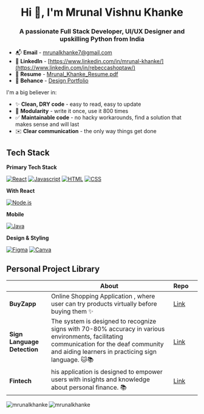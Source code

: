 <h1 align="center">Hi 👋, I'm Mrunal Vishnu Khanke</h1>
<h3 align="center">A passionate Full Stack Developer, UI/UX Designer and upskilling Python from India</h3>

- 📬 **Email** - [mrunalkhanke7@gmail.com](mailto:mrunalkhanke7@gmail.com)
- 🤝 **LinkedIn** - [https://www.linkedin.com/in/mrunal-khanke/](https://www.linkedin.com/in/rebeccashoptaw/)
- 📄 **Resume** - [Mrunal_Khanke_Resume.pdf](https://drive.google.com/file/d/1QAzReAekBiNgi4KXdeQYrJkE2ta6smm3/view?usp=drive_link)
- 🌱 **Behance** - [Design Portfolio](www.behance.net/mrunalkhanke)

I'm a big believer in:
- ✨ **Clean, DRY code** - easy to read, easy to update
- 🧩 **Modularity** - write it once, use it 800 times
- ✅ **Maintainable code** - no hacky workarounds, find a solution that makes sense and will last
- ✉️ **Clear communication** - the only way things get done

## Tech Stack 

**Primary Tech Stack**

[![React][React-icon]][React-url] [![Javascript][JS-icon]][JS-url] [![HTML][HTML-icon]][HTML-url] [![CSS][CSS-icon]][CSS-url] 

**With React**

[![Node.js][Node-icon]][Node-url] 

**Mobile**

[![Java][Java-icon]][Java-url] 

**Design & Styling**

[![Figma][Figma-icon]][Figma-url] [![Canva][Canva-icon]][Canva-url] 


## Personal Project Library
|     | About |  Repo |   |
| --------------- | ------- | -------| ------- |
| **BuyZapp**  | Online Shopping Application , where user can try products virtually before buying them  ✨| [Link](https://github.com/Mrunalkhanke/BuyZap)  
| **Sign Language Detection**   | The system is designed to recognize signs with 70-80% accuracy in various environments, facilitating communication for the deaf community and aiding learners in practicing sign language. 🐱📚| [Link](https://github.com/Mrunalkhanke/Sign-Language-Detection-) 
| **Fintech**   | his application is designed to empower users with insights and knowledge about personal finance. 📚| [Link](https://github.com/Mrunalkhanke/Financial-Literacy-web-application-FIN-TECH-) 

<p><img align="left" src="https://github-readme-stats.vercel.app/api/top-langs?username=mrunalkhanke&show_icons=true&locale=en&layout=compact" alt="mrunalkhanke" /></p>

<p><img align="center" src="https://github-readme-streak-stats.herokuapp.com/?user=mrunalkhanke&" alt="mrunalkhanke" /></p>






<!-- Links and Icons --> 
[React-icon]: https://img.shields.io/badge/-React-20232A?style=for-the-badge&logo=react&logoColor=61DAFB
[React-url]: https://react.dev/
[JS-icon]: https://img.shields.io/badge/-Javscript-20232A?style=for-the-badge&logo=javascript&logoColor=F7DF1E
[JS-url]: https://developer.mozilla.org/en-US/docs/Web/JavaScript
[TS-icon]: https://img.shields.io/badge/-Typescript-20232A?style=for-the-badge&logo=typescript&logoColor=3178C6
[TS-url]: https://www.typescriptlang.org/
[HTML-icon]: https://img.shields.io/badge/-HTML-20232A?style=for-the-badge&logo=html5&logoColor=E34F26
[HTML-url]: https://www.w3schools.com/html/
[CSS-icon]: https://img.shields.io/badge/-CSS3-20232A?style=for-the-badge&logo=css3&logoColor=1572B6
[CSS-url]: https://www.w3schools.com/css/
[Node-icon]: https://img.shields.io/badge/-NodeJS-20232A?style=for-the-badge&logo=nodedotjs&logoColor=339933
[Node-url]: https://nodejs.org/
[RN-icon]: https://img.shields.io/badge/-React%20Native-20232A?style=for-the-badge&logo=react&logoColor=61DAFB
[RN-url]: https://reactnative.dev/
[Figma-icon]:https://img.shields.io/badge/-Figma-20232A?style=for-the-badge&logo=Figma&logoColor=ffffff
[Figma-url]: https://help.figma.com/hc/en-us/sections/4405269443991-Figma-for-Beginners-tutorial-4-parts
[Canva-icon]:https://img.shields.io/badge/-Canva-20232A?style=for-the-badge&logo=Canva&logoColor=ffffff
[Canva-url]:https://www.canva.com/designschool/tutorials/ 
[Java-icon]:https://img.shields.io/badge/-Java-20232A?style=for-the-badge&logo=Java&logoColor=ffffff
[Java-url]:https://www.w3schools.com/java/
